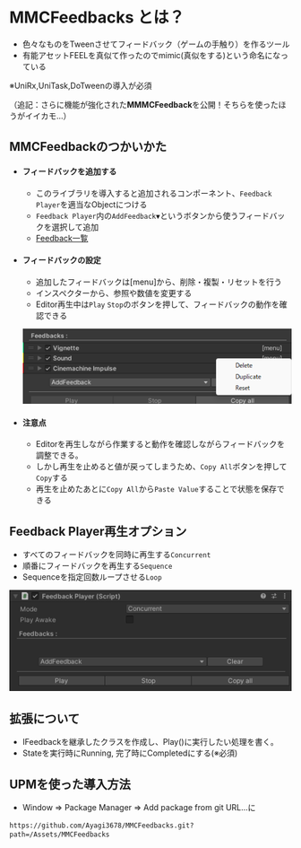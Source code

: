 # MMCFeedbacks とは？
- 色々なものをTweenさせてフィードバック（ゲームの手触り）を作るツール
- 有能アセットFEELを真似て作ったのでmimic(真似をする)という命名になっている

※UniRx,UniTask,DoTweenの導入が必須

（追記：さらに機能が強化された**MMMCFeedback**を公開！そちらを使ったほうがイイカモ...）
## MMCFeedbackのつかいかた
- #### フィードバックを追加する
  -  このライブラリを導入すると追加されるコンポーネント、`Feedback Player`を適当なObjectにつける
  -  `Feedback Player`内の`AddFeedback▼`というボタンから使うフィードバックを選択して追加
  - [Feedback一覧](https://github.com/Ayagi3678/MMCFeedbacks/wiki#feedback%E3%81%AE%E7%A8%AE%E9%A1%9E)
- #### フィードバックの設定
  - 追加したフィードバックは[menu]から、削除・複製・リセットを行う
   - インスペクターから、参照や数値を変更する
   -  Editor再生中は`Play` `Stop`のボタンを押して、フィードバックの動作を確認できる

    ![Image](/Assets/Documentation/img2.png)
- #### 注意点
  - Editorを再生しながら作業すると動作を確認しながらフィードバックを調整できる。
  - しかし再生を止めると値が戻ってしまうため、`Copy All`ボタンを押して`Copy`する
  - 再生を止めたあとに`Copy All`から`Paste Value`することで状態を保存できる
   
## Feedback Player再生オプション
  - すべてのフィードバックを同時に再生する`Concurrent`
  - 順番にフィードバックを再生する`Sequence`
  - Sequenceを指定回数ループさせる`Loop`

   ![Image 1](/Assets/Documentation/img1.png)
## 拡張について
- IFeedbackを継承したクラスを作成し、Play()に実行したい処理を書く。
- Stateを実行時にRunning, 完了時にCompletedにする(※必須)
## UPMを使った導入方法
- Window => Package Manager => Add package from git URL...に
```text
https://github.com/Ayagi3678/MMCFeedbacks.git?path=/Assets/MMCFeedbacks
```
